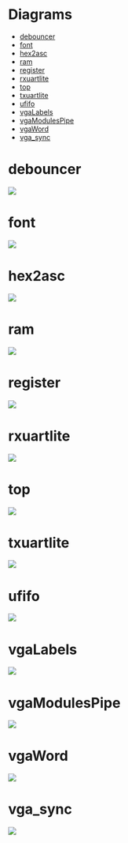 # Diagrams

- [debouncer](#debouncer)
- [font](#font)
- [hex2asc](#hex2asc)
- [ram](#ram)
- [register](#register)
- [rxuartlite](#rxuartlite)
- [top](#top)
- [txuartlite](#txuartlite)
- [ufifo](#ufifo)
- [vgaLabels](#vgaLabels)
- [vgaModulesPipe](#vgaModulesPipe)
- [vgaWord](#vgaWord)
- [vga_sync](#vga_sync)

# debouncer

![](assets/debouncer.svg)

# font

![](assets/font.svg)

# hex2asc

![](assets/hex2asc.svg)

# ram

![](assets/ram.svg)

# register

![](assets/register.svg)

# rxuartlite

![](assets/rxuartlite.svg)

# top

![](assets/top.svg)

# txuartlite

![](assets/txuartlite.svg)

# ufifo

![](assets/ufifo.svg)

# vgaLabels

![](assets/vgaLabels.svg)

# vgaModulesPipe

![](assets/vgaModulesPipe.svg)

# vgaWord

![](assets/vgaWord.svg)

# vga_sync

![](assets/vga_sync.svg)


